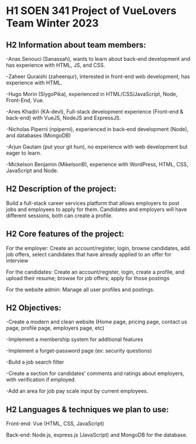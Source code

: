 # H1 SOEN 341 Project of VueLovers Team Winter 2023

## H2 Information about team members:

-Anas Senouci (Sanassah), wants to learn about back-end development and has experience with HTML, JS, and CSS.

-Zaheer Quraishi (zaheerqur), interested in front-end web development, has experience with HTML.

-Hugo Morin (SlygoPika), experienced in HTML/CSS/JavaScript, Node, Front-End, Vue.

-Anes Khadiri (KA-devl), Full-stack development experience (Front-end & back-end) with VueJS, NodeJS and ExpressJS.

-Nicholas Piperni (npiperni), experienced in back-end development (Node), and databases (MongoDB)

-Arjun Gautam (put your git hun), no experience with web development but eager to learn.

-Mickelson Benjamin (MikelsonB), experience with WordPress, HTML, CSS, JavaScript and Node.

## H2 Description of the project:

Build a full-stack career services platform that allows employers to post jobs and employees to apply for them. Candidates and employers will have different sessions, both can create a profile.

## H2 Core features of the project:

For the employer: Create an account/register, login, browse candidates, add job offers, select candidates that have already applied to an offer for interview 

For the candidates: Create an account/register, login, create a profile, and upload their resume; browse for job offers; apply for those postings 

For the website admin: Manage all user profiles and postings.

## H2 Objectives:

-Create a modern and clean website (Home page, pricing page, contact us page, profile page, employers page, etc)

-Implement a membership system for additional features

-Implement a forget-password page (ex: security questions)

-Build a job search filter

-Create a section for candidates’ comments and ratings about employers, with verification if employed.

-Add an area for job pay scale input by current employees.

## H2 Languages & techniques we plan to use:

Front-end: Vue (HTML, CSS, JavaScript) 

Back-end: Node.js, express.js (JavaScript) and MongoDB for the database.
